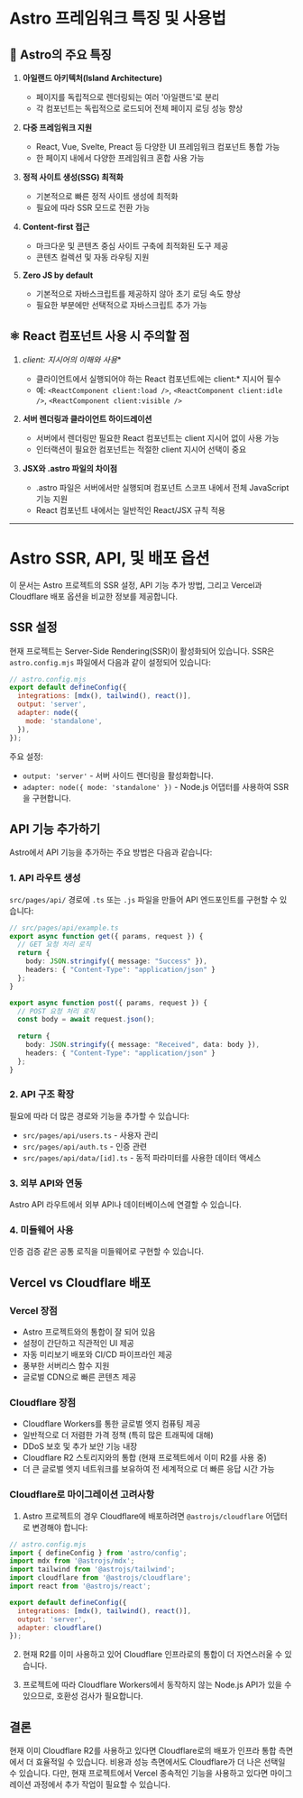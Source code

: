 # Astro 프레임워크 특징 및 사용법

## 🌟 Astro의 주요 특징

1. **아일랜드 아키텍처(Island Architecture)**
   - 페이지를 독립적으로 렌더링되는 여러 '아일랜드'로 분리
   - 각 컴포넌트는 독립적으로 로드되어 전체 페이지 로딩 성능 향상

2. **다중 프레임워크 지원**
   - React, Vue, Svelte, Preact 등 다양한 UI 프레임워크 컴포넌트 통합 가능
   - 한 페이지 내에서 다양한 프레임워크 혼합 사용 가능

3. **정적 사이트 생성(SSG) 최적화**
   - 기본적으로 빠른 정적 사이트 생성에 최적화
   - 필요에 따라 SSR 모드로 전환 가능

4. **Content-first 접근**
   - 마크다운 및 콘텐츠 중심 사이트 구축에 최적화된 도구 제공
   - 콘텐츠 컬렉션 및 자동 라우팅 지원

5. **Zero JS by default**
   - 기본적으로 자바스크립트를 제공하지 않아 초기 로딩 속도 향상
   - 필요한 부분에만 선택적으로 자바스크립트 추가 가능

## ⚛️ React 컴포넌트 사용 시 주의할 점

1. **client:* 지시어의 이해와 사용**
   - 클라이언트에서 실행되어야 하는 React 컴포넌트에는 client:* 지시어 필수
   - 예: `<ReactComponent client:load />`, `<ReactComponent client:idle />`, `<ReactComponent client:visible />`

2. **서버 렌더링과 클라이언트 하이드레이션**
   - 서버에서 렌더링만 필요한 React 컴포넌트는 client 지시어 없이 사용 가능
   - 인터랙션이 필요한 컴포넌트는 적절한 client 지시어 선택이 중요

3. **JSX와 .astro 파일의 차이점**
   - .astro 파일은 서버에서만 실행되며 컴포넌트 스코프 내에서 전체 JavaScript 기능 지원
   - React 컴포넌트 내에서는 일반적인 React/JSX 규칙 적용

---

# Astro SSR, API, 및 배포 옵션

이 문서는 Astro 프로젝트의 SSR 설정, API 기능 추가 방법, 그리고 Vercel과 Cloudflare 배포 옵션을 비교한 정보를 제공합니다.

## SSR 설정

현재 프로젝트는 Server-Side Rendering(SSR)이 활성화되어 있습니다. SSR은 `astro.config.mjs` 파일에서 다음과 같이 설정되어 있습니다:

```javascript
// astro.config.mjs
export default defineConfig({
  integrations: [mdx(), tailwind(), react()],
  output: 'server',
  adapter: node({
    mode: 'standalone',
  }),
});
```

주요 설정:
- `output: 'server'` - 서버 사이드 렌더링을 활성화합니다.
- `adapter: node({ mode: 'standalone' })` - Node.js 어댑터를 사용하여 SSR을 구현합니다.

## API 기능 추가하기

Astro에서 API 기능을 추가하는 주요 방법은 다음과 같습니다:

### 1. API 라우트 생성

`src/pages/api/` 경로에 `.ts` 또는 `.js` 파일을 만들어 API 엔드포인트를 구현할 수 있습니다:

```typescript
// src/pages/api/example.ts
export async function get({ params, request }) {
  // GET 요청 처리 로직
  return {
    body: JSON.stringify({ message: "Success" }),
    headers: { "Content-Type": "application/json" }
  };
}

export async function post({ params, request }) {
  // POST 요청 처리 로직
  const body = await request.json();
  
  return {
    body: JSON.stringify({ message: "Received", data: body }),
    headers: { "Content-Type": "application/json" }
  };
}
```

### 2. API 구조 확장

필요에 따라 더 많은 경로와 기능을 추가할 수 있습니다:
- `src/pages/api/users.ts` - 사용자 관리
- `src/pages/api/auth.ts` - 인증 관련
- `src/pages/api/data/[id].ts` - 동적 파라미터를 사용한 데이터 액세스

### 3. 외부 API와 연동

Astro API 라우트에서 외부 API나 데이터베이스에 연결할 수 있습니다.

### 4. 미들웨어 사용

인증 검증 같은 공통 로직을 미들웨어로 구현할 수 있습니다.

## Vercel vs Cloudflare 배포

### Vercel 장점
- Astro 프로젝트와의 통합이 잘 되어 있음
- 설정이 간단하고 직관적인 UI 제공
- 자동 미리보기 배포와 CI/CD 파이프라인 제공
- 풍부한 서버리스 함수 지원
- 글로벌 CDN으로 빠른 콘텐츠 제공

### Cloudflare 장점
- Cloudflare Workers를 통한 글로벌 엣지 컴퓨팅 제공
- 일반적으로 더 저렴한 가격 정책 (특히 많은 트래픽에 대해)
- DDoS 보호 및 추가 보안 기능 내장
- Cloudflare R2 스토리지와의 통합 (현재 프로젝트에서 이미 R2를 사용 중)
- 더 큰 글로벌 엣지 네트워크를 보유하여 전 세계적으로 더 빠른 응답 시간 가능

### Cloudflare로 마이그레이션 고려사항

1. Astro 프로젝트의 경우 Cloudflare에 배포하려면 `@astrojs/cloudflare` 어댑터로 변경해야 합니다:

```javascript
// astro.config.mjs
import { defineConfig } from 'astro/config';
import mdx from '@astrojs/mdx';
import tailwind from '@astrojs/tailwind';
import cloudflare from '@astrojs/cloudflare';
import react from '@astrojs/react';

export default defineConfig({
  integrations: [mdx(), tailwind(), react()],
  output: 'server',
  adapter: cloudflare()
});
```

2. 현재 R2를 이미 사용하고 있어 Cloudflare 인프라로의 통합이 더 자연스러울 수 있습니다.

3. 프로젝트에 따라 Cloudflare Workers에서 동작하지 않는 Node.js API가 있을 수 있으므로, 호환성 검사가 필요합니다.

## 결론

현재 이미 Cloudflare R2를 사용하고 있다면 Cloudflare로의 배포가 인프라 통합 측면에서 더 효율적일 수 있습니다. 비용과 성능 측면에서도 Cloudflare가 더 나은 선택일 수 있습니다. 다만, 현재 프로젝트에서 Vercel 종속적인 기능을 사용하고 있다면 마이그레이션 과정에서 추가 작업이 필요할 수 있습니다.
